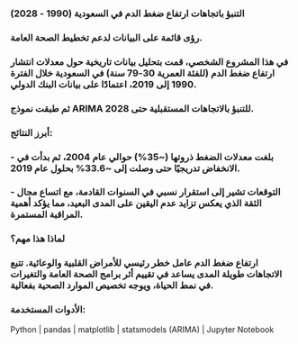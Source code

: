  ### التنبؤ باتجاهات ارتفاع ضغط الدم في السعودية (1990 - 2028)
### رؤى قائمة على البيانات لدعم تخطيط الصحة العامة.
  
 ### في هذا المشروع الشخصي، قمت بتحليل بيانات تاريخية حول معدلات انتشار ارتفاع ضغط الدم (للفئة العمرية 30-79 سنة) في السعودية خلال الفترة 1990 إلى 2019، اعتمادًا على بيانات البنك الدولي.  


 ### ثم طبقت نموذج ARIMA للتنبؤ بالاتجاهات المستقبلية حتى 2028.



### أبرز النتائج:


 ### -  بلغت معدلات الضغط ذروتها (~35%) حوالي عام 2004، ثم بدأت في الانخفاض تدريجيًا حتى وصلت إلى ~33.6% بحلول عام 2019.

### -  التوقعات تشير إلى استقرار نسبي في السنوات القادمة، مع اتساع مجال الثقة الذي يعكس تزايد عدم اليقين على المدى البعيد، مما يؤكد أهمية المراقبة المستمرة.

 ### لماذا هذا مهم؟
###  ارتفاع ضغط الدم عامل خطر رئيسي للأمراض القلبية والوعائية. تتبع الاتجاهات طويلة المدى يساعد في تقييم أثر برامج الصحة العامة والتغيرات في نمط الحياة، ويوجه تخصيص الموارد الصحية بفعالية.

 ### الأدوات المستخدمة:
 Python | pandas | matplotlib | statsmodels (ARIMA) | Jupyter Notebook

